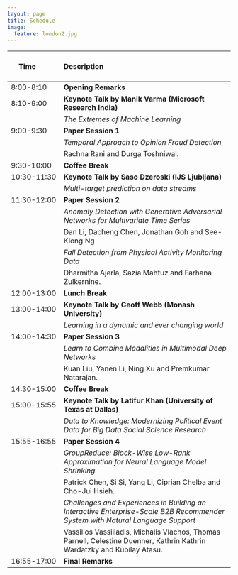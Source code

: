 ```yaml
---
layout: page
title: Schedule
image:
  feature: london2.jpg
---
```

<!-- Preliminary schedule:
Coming soon...


More details to be announced

Start Time: 8am  
Coffee breaks at 10:00am-10:30am and 3:00pm-3:30pm  
Lunch 12-1pm  
End time: 5pm 

-->

| &nbsp; &nbsp; &nbsp; &nbsp; &nbsp; &nbsp; &nbsp; &nbsp; &nbsp; &nbsp; &nbsp;  &nbsp; &nbsp; &nbsp;  Time &nbsp;&nbsp; &nbsp; &nbsp; &nbsp; &nbsp; &nbsp; | Description |
| :---  | :---  |
| 8:00-8:10 | **Opening Remarks** |
| 8:10-9:00 | **Keynote Talk by Manik Varma (Microsoft Research India)**  |
|               |*The Extremes of Machine Learning*|
| 9:00-9:30  | **Paper Session 1** |
|               | *Temporal Approach to Opinion Fraud Detection* |
|               |   Rachna Rani and Durga Toshniwal. |
| 9:30-10:00 | **Coffee Break** |
| 10:30-11:30 | **Keynote Talk by Saso Dzeroski (IJS Ljubljana)** |
| |*Multi-target prediction on data streams* |
| 11:30-12:00 | **Paper Session 2** |
|               | *Anomaly Detection with Generative Adversarial Networks for Multivariate Time Series*|
|               |   Dan Li, Dacheng Chen, Jonathan Goh and See-Kiong Ng |
|               | *Fall Detection from Physical Activity Monitoring Data*|
|               |   Dharmitha Ajerla, Sazia Mahfuz and Farhana Zulkernine. |
| 12:00-13:00 | **Lunch Break** |
| 13:00-14:00 | **Keynote Talk by Geoff Webb (Monash University)** | 
| |*Learning in a dynamic and ever changing world* |
| 14:00-14:30 | **Paper Session 3** |
|               | *Learn to Combine Modalities in Multimodal Deep Networks* |
|               |    Kuan Liu, Yanen Li, Ning Xu and Premkumar Natarajan. |
| 14:30-15:00 | **Coffee Break** |
| 15:00-15:55 | **Keynote Talk by Latifur Khan (University of Texas at Dallas)** | 
| | *Data to Knowledge: Modernizing Political Event Data for Big Data Social Science Research* |
| 15:55-16:55 | **Paper Session 4** |
|               | *GroupReduce: Block-Wise Low-Rank Approximation for Neural Language Model Shrinking* |
|               |    Patrick Chen, Si Si, Yang Li, Ciprian Chelba and Cho-Jui Hsieh. |
|               | *Challenges and Experiences in Building an Interactive Enterprise-Scale B2B Recommender System with Natural Language Support* |
|               | Vassilios Vassiliadis, Michalis Vlachos, Thomas Parnell, Celestine Duenner, Kathrin Kathrin Wardatzky and Kubilay Atasu. |
| 16:55-17:00 | **Final Remarks** |




